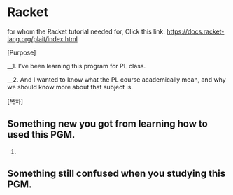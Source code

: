 # Racket 

for whom the Racket tutorial needed for, Click this link: https://docs.racket-lang.org/plait/index.html

[Purpose]

__1. I've been learning this program for PL class.

__2. And I wanted to know what the PL course academically mean, and why we should know more about that subject is.


[목차]

## Something new you got from learning how to used this PGM.

1. 


## Something still confused when you studying this PGM.




